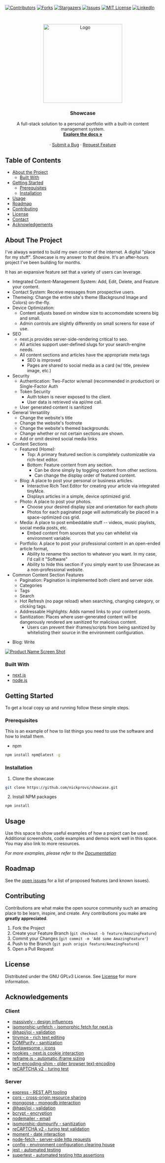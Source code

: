 <!-- PROJECT SHIELDS -->
<!--
*** I'm using markdown "reference style" links for readability.
*** Reference links are enclosed in brackets [ ] instead of parentheses ( ).
*** See the bottom of this document for the declaration of the reference variables
*** for contributors-url, forks-url, etc. This is an optional, concise syntax you may use.
*** https://www.markdownguide.org/basic-syntax/#reference-style-links
-->

[![Contributors][contributors-shield]][contributors-url]
[![Forks][forks-shield]][forks-url]
[![Stargazers][stars-shield]][stars-url]
[![Issues][issues-shield]][issues-url]
[![MIT License][license-shield]][license-url]
[![LinkedIn][linkedin-shield]][linkedin-url]

<!-- PROJECT LOGO -->
<br />
<p align="center">
  <a href="https://github.com/nickprovs/showcase">
    <img src="_meta/images/logo.png" alt="Logo" width="256" height="256">
  </a>

  <h3 align="center">Showcase</h3>

  <p align="center">
    A full-stack solution to a personal portfolio with a built-in content management system.
    <br />
    <a href="https://github.com/nickprovs/showcase"><strong>Explore the docs »</strong></a>
    <br />
    <br />
    ·
    <a href="https://github.com/nickprovs/showcase/issues">Submit a Bug</a>
    ·
    <a href="https://github.com/nickprovs/showcase/issues">Request Feature</a>
  </p>
</p>

<!-- TABLE OF CONTENTS -->

## Table of Contents

- [About the Project](#about-the-project)
  - [Built With](#built-with)
- [Getting Started](#getting-started)
  - [Prerequisites](#prerequisites)
  - [Installation](#installation)
- [Usage](#usage)
- [Roadmap](#roadmap)
- [Contributing](#contributing)
- [License](#license)
- [Contact](#contact)
- [Acknowledgements](#acknowledgements)

<!-- ABOUT THE PROJECT -->

## About The Project

I've always wanted to build my own corner of the internet. A digital "place for my stuff".
Showcase is my answer to that desire. It's an after-hours project I've been building for months.

It has an expansive feature set that a variety of users can leverage.

- Integrated Content-Management System: Add, Edit, Delete, and Feature your content.
- Contact System: Receive messages from prospective users.
- Themeing: Change the entire site's theme (Background Image and Colors) on-the-fly.
- Device Optimization:
  - Content adjusts based on window size to accomomdate screens big and small.
  - Admin controls are slightly differently on small screens for ease of use.
- SEO
  - next.js provides server-side-rendering critical to seo.
  - All articles support user-defined slugs for your search-engine needs.
  - All content sections and articles have the appropriate meta tags
    - SEO is improved
    - Pages are shared to social media as a card (w/ title, preview image, etc.)
- Security
  - Authentication: Two-Factor w/email (recommended in production) or Single-Factor Auth
  - Token Security
    - Auth token is never exposed to the client.
    - User data is retrieved via api/me call.
  - User generated content is sanitized
- General Versatility
  - Change the website's title
  - Change the website's footnote
  - Change the website's themed backgrounds.
  - Change whether or not certain sections are shown.
  - Add or omit desired social media links
- Content Sections
  - Featured (Home):
    - Top: A primary featured section is completely customizable via rich-text editor.
    - Bottom: Feature content from any section.
      - Can be done simply by toggling content from other sections.
      - Can change the display order of featured content.
  - Blog: A place to post your personal or business articles.
    - Interactive Rich Text Editor for creating your article via integrated tinyMce.
    - Displays articles in a simple, device optimized grid.
  - Photo: A place to post your photos.
    - Choose your desired display size and orientation for each photo
    - Photos for each paginated page will automatically be placed in a space-optimized css grid.
  - Media: A place to post embeddable stuff -- videos, music playlists, social media posts, etc.
    - Embed content from sources that you can whitelist via environment variable.
  - Portfolio: A place to post your professional content in an open-ended article format,
    - Ability to rename this section to whatever you want. In my case, I'd call it "Software"
    - Ability to hide this section if you simply want to use Showcase as a non-professional website.
- Common Content Section Features
  - Pagination: Pagination is implemented both client and server side.
  - Categories
  - Tags
  - Search
  - Hot Refresh (no page reload) when searching, changing category, or clicking tags.
  - Addressable Highlights: Adds named links to your content posts.
  - Sanitization: Places where user-generated content will be dangerously rendered are sanitized for malicious content.
    - Users can prevent their iframes/scripts from being sanitized by whitelisting their source in the environment configuration.

* Blog: Write

[![Product Name Screen Shot][product-screenshot]](https://example.com)

### Built With

- [next.js](https://github.com/vercel/next.js)
- [node.js](https://github.com/nodejs)

<!-- GETTING STARTED -->

## Getting Started

To get a local copy up and running follow these simple steps.

### Prerequisites

This is an example of how to list things you need to use the software and how to install them.

- npm

```sh
npm install npm@latest -g
```

### Installation

1. Clone the showcase

```sh
git clone https://github.com/nickprovs/showcase.git
```

2. Install NPM packages

```sh
npm install
```

<!-- USAGE EXAMPLES -->

## Usage

Use this space to show useful examples of how a project can be used. Additional screenshots, code examples and demos work well in this space. You may also link to more resources.

_For more examples, please refer to the [Documentation](https://example.com)_

<!-- ROADMAP -->

## Roadmap

See the [open issues](https://github.com/nickprovs/showcase/issues) for a list of proposed features (and known issues).

<!-- CONTRIBUTING -->

## Contributing

Contributions are what make the open source community such an amazing place to be learn, inspire, and create. Any contributions you make are **greatly appreciated**.

1. Fork the Project
2. Create your Feature Branch (`git checkout -b feature/AmazingFeature`)
3. Commit your Changes (`git commit -m 'Add some AmazingFeature'`)
4. Push to the Branch (`git push origin feature/AmazingFeature`)
5. Open a Pull Request

<!-- LICENSE -->

## License

Distributed under the GNU GPLv3 License. See [License](LICENSE.md) for more information.

<!-- ACKNOWLEDGEMENTS -->

## Acknowledgements

### Client

- [massively - design influences](https://html5up.net/massively)
- [isomorphic-unfetch - isomorphic fetch for next.js](https://github.com/developit/unfetch/tree/master/packages/isomorphic-unfetch)
- [@hapi/joi - validation](https://github.com/hapijs/joi)
- [tinymce - rich text editing](https://github.com/tinymce/tinymce)
- [DOMPurify - sanitization](https://github.com/cure53/DOMPurify)
- [fontawesome - icons](https://github.com/FortAwesome/react-fontawesome)
- [nookies - next.js cookie interaction](https://github.com/maticzav/nookies)
- [reframe.js - automatic iframe sizing](https://github.com/dollarshaveclub/reframe.js/blob/master/src/reframe.js)
- [text-encoding-shim - older browser text-encoding](https://gitlab.com/PseudoPsycho/text-encoding-shim)
- [reCAPTCHA v2 - turing test](https://developers.google.com/recaptcha/intro)

### Server

- [express - REST API tooling](https://github.com/expressjs/express)
- [cors - cross-origin resource sharing](https://github.com/expressjs/cors)
- [mongoose - mongodb interaction](https://github.com/Automattic/mongoose)
- [@hapi/joi - validation](https://github.com/hapijs/joi)
- [bcrypt - encryption](https://www.npmjs.com/package/bcrypt)
- [nodemailer - email](https://github.com/nodemailer/nodemailer)
- [isomorphic-dompurify - sanitization](https://github.com/kkomelin/isomorphic-dompurify)
- [reCAPTCHA v2 - turing test validation](https://developers.google.com/recaptcha/intro)
- [moment - date interaction](https://github.com/moment/moment)
- [node-fetch - server-side http requests](https://github.com/node-fetch/node-fetch)
- [config - environment configuration clearing house](https://github.com/lorenwest/node-config)
- [jest - automated testing](https://github.com/facebook/jest)
- [supertest - automated testing http assertions](https://github.com/visionmedia/supertest)

<!-- MARKDOWN LINKS & IMAGES -->
<!-- https://www.markdownguide.org/basic-syntax/#reference-style-links -->

[contributors-shield]: https://img.shields.io/github/contributors/nickprovs/showcase.svg?style=flat-square
[contributors-url]: https://github.com/nickprovs/showcase/graphs/contributors
[forks-shield]: https://img.shields.io/github/forks/nickprovs/showcase.svg?style=flat-square
[forks-url]: https://github.com/nickprovs/showcase/network/members
[stars-shield]: https://img.shields.io/github/stars/nickprovs/showcase.svg?style=flat-square
[stars-url]: https://github.com/nickprovs/Showcase/stargazers
[issues-shield]: https://img.shields.io/github/issues/nickprovs/Showcase.svg?style=flat-square
[issues-url]: https://github.com/nickprovs/Showcase/issues
[license-shield]: https://img.shields.io/github/license/nickprovs/Showcase.svg?style=flat-square
[license-url]: https://github.com/nickprovs/Showcase/blob/master/LICENSE.txt
[linkedin-shield]: https://img.shields.io/badge/-LinkedIn-black.svg?style=flat-square&logo=linkedin&colorB=555
[linkedin-url]: https://linkedin.com/in/nickprovs
[product-screenshot]: _meta/images/sample/light_theme_home.jpg

